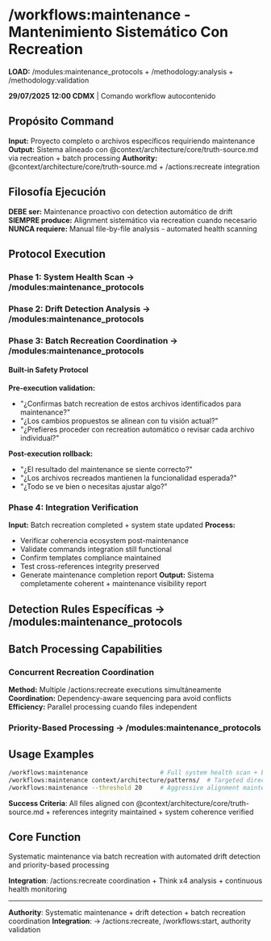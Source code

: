 # /workflows:maintenance - Mantenimiento Sistemático Con Recreation

**LOAD:** /modules:maintenance_protocols + /methodology:analysis + /methodology:validation

**29/07/2025 12:00 CDMX** | Comando workflow autocontenido

## Propósito Command
**Input:** Proyecto completo o archivos específicos requiriendo maintenance
**Output:** Sistema alineado con @context/architecture/core/truth-source.md via recreation + batch processing
**Authority:** @context/architecture/core/truth-source.md + /actions:recreate integration

## Filosofía Ejecución
**DEBE ser:** Maintenance proactivo con detection automático de drift
**SIEMPRE produce:** Alignment sistemático via recreation cuando necesario
**NUNCA requiere:** Manual file-by-file analysis - automated health scanning

## Protocol Execution

### Phase 1: System Health Scan → /modules:maintenance_protocols

### Phase 2: Drift Detection Analysis → /modules:maintenance_protocols  

### Phase 3: Batch Recreation Coordination → /modules:maintenance_protocols

#### Built-in Safety Protocol
**Pre-execution validation:**
- "¿Confirmas batch recreation de estos archivos identificados para maintenance?"
- "¿Los cambios propuestos se alinean con tu visión actual?"
- "¿Prefieres proceder con recreation automático o revisar cada archivo individual?"

**Post-execution rollback:**
- "¿El resultado del maintenance se siente correcto?"
- "¿Los archivos recreados mantienen la funcionalidad esperada?"
- "¿Todo se ve bien o necesitas ajustar algo?"

### Phase 4: Integration Verification
**Input:** Batch recreation completed + system state updated
**Process:**
- Verificar coherencia ecosystem post-maintenance
- Validate commands integration still functional
- Confirm templates compliance maintained
- Test cross-references integrity preserved
- Generate maintenance completion report
**Output:** Sistema completamente coherent + maintenance visibility report

## Detection Rules Específicas → /modules:maintenance_protocols

## Batch Processing Capabilities

### Concurrent Recreation Coordination
**Method:** Multiple /actions:recreate executions simultáneamente
**Coordination:** Dependency-aware sequencing para avoid conflicts
**Efficiency:** Parallel processing cuando files independent

### Priority-Based Processing → /modules:maintenance_protocols

## Usage Examples
```bash
/workflows:maintenance                    # Full system health scan + batch recreation
/workflows:maintenance context/architecture/patterns/  # Targeted directory maintenance  
/workflows:maintenance --threshold 20     # Aggressive alignment maintenance
```

**Success Criteria**: All files aligned con @context/architecture/core/truth-source.md + references integrity maintained + system coherence verified

## Core Function
Systematic maintenance via batch recreation with automated drift detection and priority-based processing

**Integration**: /actions:recreate coordination + Think x4 analysis + continuous health monitoring

---
**Authority**: Systematic maintenance + drift detection + batch recreation coordination
**Integration**: → /actions:recreate, /workflows:start, authority validation